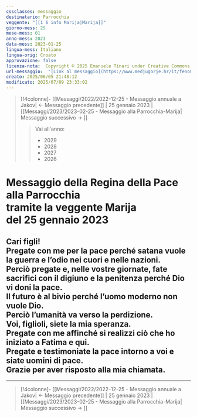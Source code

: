 ```yaml
---
cssclasses: messaggio
destinatario: Parrocchia
veggente: "[[1 6 info Marija|Marija]]"
giorno-mess: 25
mese-mess: 01
anno-mess: 2023
data-mess: 2023-01-25
lingua-mess: Italiano
lingua-orig: Croato
approvazione: false
licenza-nota:  Copyright © 2025 Emanuele Tinari under Creative Commons BY-NC-SA 4.0 https://creativecommons.org/licenses/by-nc-sa/4.0/
url-messaggio:  "[Link al messaggio](https://www.medjugorje.hr/it/fenomeno-di-medjugorje/messaggi-della-madonna/?datum=2023-1-25)"
creato: 2025/06/05 21:48:12
modificato: 2025/07/09 23:33:02
---
```


> [!4colonne]- [[Messaggi/2022/2022-12-25 - Messaggio annuale a Jakov| ← Messaggio precedente]] | 25 gennaio 2023 | [[Messaggi/2023/2023-02-25 - Messaggio alla Parrocchia-Marija| Messaggio successivo → ]]
>> <span class="verde">Vai all'anno:</span>
>> - 2029
>> - 2028
>> - 2027
>> - 2026
>

# Messaggio della Regina della Pace<br>alla Parrocchia<br>tramite la veggente Marija<br>del 25 gennaio 2023

## Cari figli!<br>Pregate con me per la pace perché satana vuole la guerra e l’odio nei cuori e nelle nazioni.<br>Perciò pregate e, nelle vostre giornate, fate sacrifici con il digiuno e la penitenza perché Dio vi doni la pace.<br>Il futuro è al bivio perché l’uomo moderno non vuole Dio.<br>Perciò l’umanità va verso la perdizione.<br>Voi, figlioli, siete la mia speranza.<br>Pregate con me affinché si realizzi ciò che ho iniziato a Fatima e qui.<br>Pregate e testimoniate la pace intorno a voi e siate uomini di pace.<br>Grazie per aver risposto alla mia chiamata.

***

> [!4colonne]- [[Messaggi/2022/2022-12-25 - Messaggio annuale a Jakov| ← Messaggio precedente]] | 25 gennaio 2023 | [[Messaggi/2023/2023-02-25 - Messaggio alla Parrocchia-Marija| Messaggio successivo → ]]
